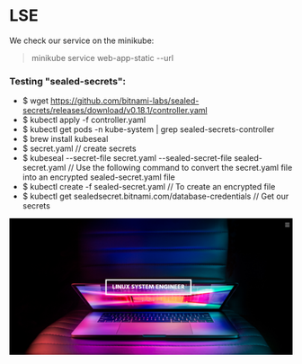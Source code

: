 # LSE
We check our service on the minikube: 
> minikube service web-app-static --url

### Testing "sealed-secrets":

* $ wget https://github.com/bitnami-labs/sealed-secrets/releases/download/v0.18.1/controller.yaml
* $ kubectl apply -f controller.yaml
* $ kubectl get pods -n kube-system | grep sealed-secrets-controller
* $ brew install kubeseal
* $ secret.yaml // create secrets
* $ kubeseal --secret-file secret.yaml --sealed-secret-file sealed-secret.yaml // Use the following command to convert the secret.yaml file into an encrypted sealed-secret.yaml file 
* $ kubectl create -f sealed-secret.yaml // To create an encrypted file
* $ kubectl get  sealedsecret.bitnami.com/database-credentials // Get our secrets

![alt text](https://github.com/vitaliy-developer/LSE/blob/main/img/img101.png)
